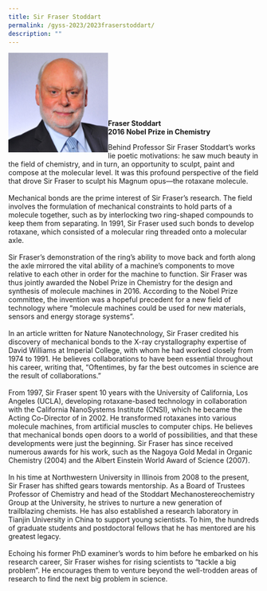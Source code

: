 ```yaml
---
title: Sir Fraser Stoddart
permalink: /gyss-2023/2023fraserstoddart/
description: ""
---
```

<img src="/images/GYSS%202022/frasser%20stoddart.jpg" alt="Fraser Stoddart" align="left" style="width:200px">
<br>
<br>
<br>
<br>
<br>
<br>
<br>

**Fraser Stoddart** <br>
**2016 Nobel Prize in Chemistry**

Behind Professor Sir Fraser Stoddart’s works lie poetic motivations: he saw much beauty in the field of chemistry, and in turn, an opportunity to sculpt, paint and compose at the molecular level. It was this profound perspective of the field that drove Sir Fraser to sculpt his Magnum opus—the rotaxane molecule.  
&nbsp;  
Mechanical bonds are the prime interest of Sir Fraser’s research. The field involves the formulation of mechanical constraints to hold parts of a molecule together, such as by interlocking two ring-shaped compounds to keep them from separating. In 1991, Sir Fraser used such bonds to develop rotaxane, which consisted of a molecular ring threaded onto a molecular axle.&nbsp;  
&nbsp;  
Sir Fraser’s demonstration of the ring’s ability to move back and forth along the axle mirrored the vital ability of a machine’s components to move relative to each other in order for the machine to function. Sir Fraser was thus jointly awarded the Nobel Prize in Chemistry for the design and synthesis of molecule machines in 2016. According to the Nobel Prize committee, the invention was a hopeful precedent for a new field of technology where “molecule machines could be used for new materials, sensors and energy storage systems”.  
&nbsp;  
In an article written for Nature Nanotechnology, Sir Fraser credited his discovery of mechanical bonds to the X-ray crystallography expertise of David Williams at Imperial College, with whom he had worked closely from 1974 to 1991. He believes collaborations to have been essential throughout his career, writing that, “Oftentimes, by far the best outcomes in science are the result of collaborations.”  
&nbsp;  
From 1997, Sir Fraser spent 10 years with the University of California, Los Angeles (UCLA), developing rotaxane-based technology in collaboration with the California NanoSystems Institute (CNSI), which he became the Acting Co-Director of in 2002. He transformed rotaxanes into various molecule machines, from artificial muscles to computer chips. He believes that mechanical bonds open doors to a world of possibilities, and that these developments were just the beginning. Sir Fraser has since received numerous awards for his work, such as the Nagoya Gold Medal in Organic Chemistry (2004) and the Albert Einstein World Award of Science (2007).  
&nbsp;  
In his time at Northwestern University in Illinois from 2008 to the present, Sir Fraser has shifted gears towards mentorship. As a Board of Trustees Professor of Chemistry and head of the Stoddart Mechanostereochemistry Group at the University, he strives to nurture a new generation of trailblazing chemists. He has also established a research laboratory in Tianjin University in China to support young scientists. To him, the hundreds of graduate students and postdoctoral fellows that he has mentored are his greatest legacy.  
&nbsp;  
Echoing his former PhD examiner’s words to him before he embarked on his research career, Sir Fraser wishes for rising scientists to “tackle a big problem”. He encourages them to venture beyond the well-trodden areas of research to find the next big problem in science.